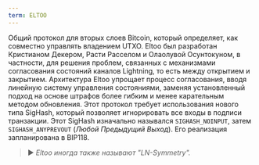 ```yaml
---
term: ELTOO
---
```


Общий протокол для вторых слоев Bitcoin, который определяет, как совместно управлять владением UTXO. Eltoo был разработан Кристианом Декером, Расти Расселом и Олаолувой Осунтокуном, в частности, для решения проблем, связанных с механизмами согласования состояний каналов Lightning, то есть между открытием и закрытием. Архитектура Eltoo упрощает процесс согласования, вводя линейную систему управления состояниями, заменяя установленный подход на основе штрафов более гибким и менее карательным методом обновления. Этот протокол требует использования нового типа SigHash, который позволяет игнорировать все входы в подписи транзакции. Этот SigHash изначально назывался `SIGHASH_NOINPUT`, затем `SIGHASH_ANYPREVOUT` (*Любой Предыдущий Выход*). Его реализация запланирована в BIP118.

> ► *Eltoo иногда также называют "LN-Symmetry".*